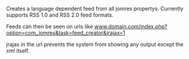 Creates a language dependent feed from all jomres propertys. Currently supports RSS 1.0 and RSS 2.0 feed formats.

Feeds can then be seen on urls like www.domain.com/index.php?option=com_jomres&task=feed_creator&jrajax=1

jrajax in the url prevents the system from showing any output except the xml itself.

